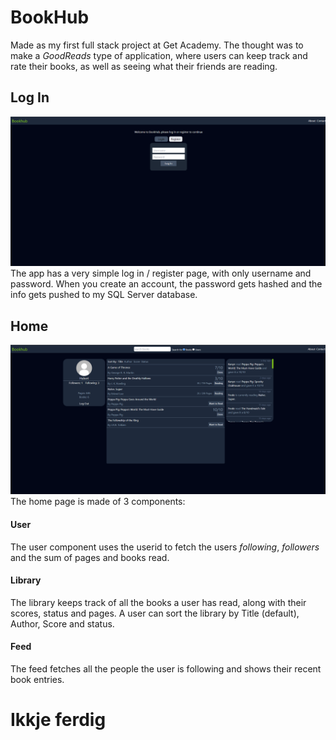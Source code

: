 # BookHub
Made as my first full stack project at Get Academy. 
The thought was to make a *GoodReads* type of application, where users can keep track and rate their books, as well as seeing what their friends are reading.
## Log In
![Log In Page](/screenshots/LogIn.png?raw=true)
The app has a very simple log in / register page, with only username and password. 
When you create an account, the password gets hashed and the info gets pushed to my SQL Server database.
## Home
![Home Page](/screenshots/Home.png?raw=true)
The home page is made of 3 components:
#### **User**
The user component uses the userid to fetch the users *following*, *followers* and the sum of pages and books read.
#### **Library**
The library keeps track of all the books a user has read, along with their scores, status and pages. 
A user can sort the library by Title (default), Author, Score and status.
#### **Feed**
The feed fetches all the people the user is following and shows their recent book entries. 



# Ikkje ferdig